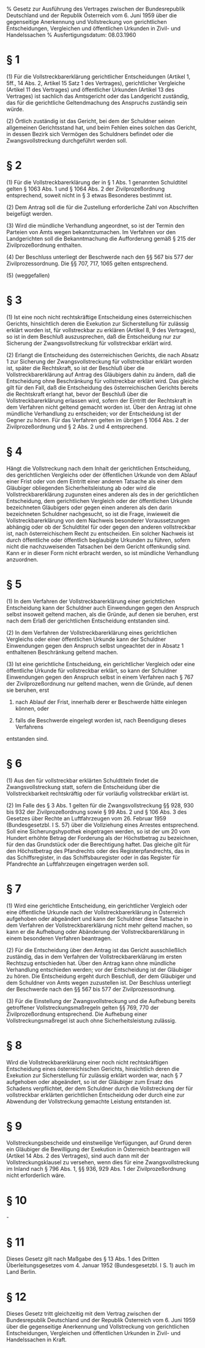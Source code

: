 % Gesetz zur Ausführung des Vertrages zwischen der Bundesrepublik Deutschland und der Republik Österreich vom 6. Juni 1959 über die gegenseitige Anerkennung und Vollstreckung von gerichtlichen Entscheidungen, Vergleichen und öffentlichen Urkunden in Zivil- und Handelssachen
% Ausfertigungsdatum: 08.03.1960
 
# § 1

(1) Für die Vollstreckbarerklärung gerichtlicher Entscheidungen (Artikel 1, 5ff., 14 Abs. 2, Artikel 15 Satz 1 des Vertrages), gerichtlicher Vergleiche (Artikel 11 des Vertrages) und öffentlicher Urkunden (Artikel 13 des Vertrages) ist sachlich das Amtsgericht oder das Landgericht zuständig, das für die gerichtliche Geltendmachung des Anspruchs zuständig sein würde.

(2) Örtlich zuständig ist das Gericht, bei dem der Schuldner seinen allgemeinen Gerichtsstand hat, und beim Fehlen eines solchen das Gericht, in dessen Bezirk sich Vermögen des Schuldners befindet oder die Zwangsvollstreckung durchgeführt werden soll.

# § 2

(1) Für die Vollstreckbarerklärung der in § 1 Abs. 1 genannten Schuldtitel gelten § 1063 Abs. 1 und § 1064 Abs. 2 der Zivilprozeßordnung entsprechend, soweit nicht in § 3 etwas Besonderes bestimmt ist.

(2) Dem Antrag soll die für die Zustellung erforderliche Zahl von Abschriften beigefügt werden.

(3) Wird die mündliche Verhandlung angeordnet, so ist der Termin den Parteien von Amts wegen bekanntzumachen. Im Verfahren vor den Landgerichten soll die Bekanntmachung die Aufforderung gemäß § 215 der Zivilprozeßordnung enthalten.

(4) Der Beschluss unterliegt der Beschwerde nach den §§ 567 bis 577 der Zivilprozessordnung. Die §§ 707, 717, 1065 gelten entsprechend.

(5) (weggefallen)

# § 3

(1) Ist eine noch nicht rechtskräftige Entscheidung eines österreichischen Gerichts, hinsichtlich deren die Exekution zur Sicherstellung für zulässig erklärt worden ist, für vollstreckbar zu erklären (Artikel 8, 9 des Vertrages), so ist in dem Beschluß auszusprechen, daß die Entscheidung nur zur Sicherung der Zwangsvollstreckung für vollstreckbar erklärt wird.

(2) Erlangt die Entscheidung des österreichischen Gerichts, die nach Absatz 1 zur Sicherung der Zwangsvollstreckung für vollstreckbar erklärt worden ist, später die Rechtskraft, so ist der Beschluß über die Vollstreckbarerklärung auf Antrag des Gläubigers dahin zu ändern, daß die Entscheidung ohne Beschränkung für vollstreckbar erklärt wird. Das gleiche gilt für den Fall, daß die Entscheidung des österreichischen Gerichts bereits die Rechtskraft erlangt hat, bevor der Beschluß über die Vollstreckbarerklärung erlassen wird, sofern der Eintritt der Rechtskraft in dem Verfahren nicht geltend gemacht worden ist. Über den Antrag ist ohne mündliche Verhandlung zu entscheiden; vor der Entscheidung ist der Gegner zu hören. Für das Verfahren gelten im übrigen § 1064 Abs. 2 der Zivilprozeßordnung und § 2 Abs. 2 und 4 entsprechend.

# § 4

Hängt die Vollstreckung nach dem Inhalt der gerichtlichen Entscheidung, des gerichtlichen Vergleichs oder der öffentlichen Urkunde von dem Ablauf einer Frist oder von dem Eintritt einer anderen Tatsache als einer dem Gläubiger obliegenden Sicherheitsleistung ab oder wird die Vollstreckbarerklärung zugunsten eines anderen als des in der gerichtlichen Entscheidung, dem gerichtlichen Vergleich oder der öffentlichen Urkunde bezeichneten Gläubigers oder gegen einen anderen als den darin bezeichneten Schuldner nachgesucht, so ist die Frage, inwieweit die Vollstreckbarerklärung von dem Nachweis besonderer Voraussetzungen abhängig oder ob der Schuldtitel für oder gegen den anderen vollstreckbar ist, nach österreichischem Recht zu entscheiden. Ein solcher Nachweis ist durch öffentliche oder öffentlich beglaubigte Urkunden zu führen, sofern nicht die nachzuweisenden Tatsachen bei dem Gericht offenkundig sind. Kann er in dieser Form nicht erbracht werden, so ist mündliche Verhandlung anzuordnen.

# § 5

(1) In dem Verfahren der Vollstreckbarerklärung einer gerichtlichen Entscheidung kann der Schuldner auch Einwendungen gegen den Anspruch selbst insoweit geltend machen, als die Gründe, auf denen sie beruhen, erst nach dem Erlaß der gerichtlichen Entscheidung entstanden sind.

(2) In dem Verfahren der Vollstreckbarerklärung eines gerichtlichen Vergleichs oder einer öffentlichen Urkunde kann der Schuldner Einwendungen gegen den Anspruch selbst ungeachtet der in Absatz 1 enthaltenen Beschränkung geltend machen.

(3) Ist eine gerichtliche Entscheidung, ein gerichtlicher Vergleich oder eine öffentliche Urkunde für vollstreckbar erklärt, so kann der Schuldner Einwendungen gegen den Anspruch selbst in einem Verfahren nach § 767 der Zivilprozeßordnung nur geltend machen, wenn die Gründe, auf denen sie beruhen, erst

1. nach Ablauf der Frist, innerhalb derer er Beschwerde hätte einlegen können, oder

2. falls die Beschwerde eingelegt worden ist, nach Beendigung dieses Verfahrens

entstanden sind.

# § 6

(1) Aus den für vollstreckbar erklärten Schuldtiteln findet die Zwangsvollstreckung statt, sofern die Entscheidung über die Vollstreckbarkeit rechtskräftig oder für vorläufig vollstreckbar erklärt ist.

(2) Im Falle des § 3 Abs. 1 gelten für die Zwangsvollstreckung §§ 928, 930 bis 932 der Zivilprozeßordnung sowie § 99 Abs. 2 und § 106 Abs. 3 des Gesetzes über Rechte an Luftfahrzeugen vom 26. Februar 1959 (Bundesgesetzbl. I S. 57) über die Vollziehung eines Arrestes entsprechend. Soll eine Sicherungshypothek eingetragen werden, so ist der um 20 vom Hundert erhöhte Betrag der Forderung als der Höchstbetrag zu bezeichnen, für den das Grundstück oder die Berechtigung haftet. Das gleiche gilt für den Höchstbetrag des Pfandrechts oder des Registerpfandrechts, das in das Schiffsregister, in das Schiffsbauregister oder in das Register für Pfandrechte an Luftfahrzeugen eingetragen werden soll.

# § 7

(1) Wird eine gerichtliche Entscheidung, ein gerichtlicher Vergleich oder eine öffentliche Urkunde nach der Vollstreckbarerklärung in Österreich aufgehoben oder abgeändert und kann der Schuldner diese Tatsache in dem Verfahren der Vollstreckbarerklärung nicht mehr geltend machen, so kann er die Aufhebung oder Abänderung der Vollstreckbarerklärung in einem besonderen Verfahren beantragen.

(2) Für die Entscheidung über den Antrag ist das Gericht ausschließlich zuständig, das in dem Verfahren der Vollstreckbarerklärung im ersten Rechtszug entschieden hat. Über den Antrag kann ohne mündliche Verhandlung entschieden werden; vor der Entscheidung ist der Gläubiger zu hören. Die Entscheidung ergeht durch Beschluß, der dem Gläubiger und dem Schuldner von Amts wegen zuzustellen ist. Der Beschluss unterliegt der Beschwerde nach den §§ 567 bis 577 der Zivilprozessordnung.

(3) Für die Einstellung der Zwangsvollstreckung und die Aufhebung bereits getroffener Vollstreckungsmaßregeln gelten §§ 769, 770 der Zivilprozeßordnung entsprechend. Die Aufhebung einer Vollstreckungsmaßregel ist auch ohne Sicherheitsleistung zulässig.

# § 8

Wird die Vollstreckbarerklärung einer noch nicht rechtskräftigen Entscheidung eines österreichischen Gerichts, hinsichtlich deren die Exekution zur Sicherstellung für zulässig erklärt worden war, nach § 7 aufgehoben oder abgeändert, so ist der Gläubiger zum Ersatz des Schadens verpflichtet, der dem Schuldner durch die Vollstreckung der für vollstreckbar erklärten gerichtlichen Entscheidung oder durch eine zur Abwendung der Vollstreckung gemachte Leistung entstanden ist.

# § 9

Vollstreckungsbescheide und einstweilige Verfügungen, auf Grund deren ein Gläubiger die Bewilligung der Exekution in Österreich beantragen will (Artikel 14 Abs. 2 des Vertrages), sind auch dann mit der Vollstreckungsklausel zu versehen, wenn dies für eine Zwangsvollstreckung im Inland nach § 796 Abs. 1, §§ 936, 929 Abs. 1 der Zivilprozeßordnung nicht erforderlich wäre.

# § 10

\-

# § 11

Dieses Gesetz gilt nach Maßgabe des § 13 Abs. 1 des Dritten Überleitungsgesetzes vom 4. Januar 1952 (Bundesgesetzbl. I S. 1) auch im Land Berlin.

# § 12

Dieses Gesetz tritt gleichzeitig mit dem Vertrag zwischen der Bundesrepublik Deutschland und der Republik Österreich vom 6. Juni 1959 über die gegenseitige Anerkennung und Vollstreckung von gerichtlichen Entscheidungen, Vergleichen und öffentlichen Urkunden in Zivil- und Handelssachen in Kraft.
